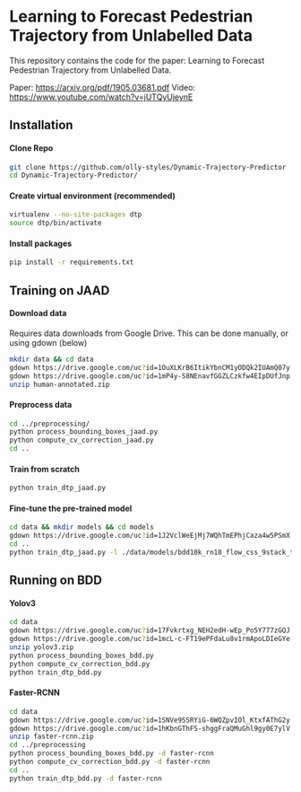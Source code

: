# Learning to Forecast Pedestrian Trajectory from Unlabelled Data
This repository contains the code for the paper: Learning to Forecast Pedestrian Trajectory from Unlabelled Data.

Paper: https://arxiv.org/pdf/1905.03681.pdf
Video: https://www.youtube.com/watch?v=jUTQyUjeynE

## Installation
#### Clone Repo 
```bash
git clone https://github.com/olly-styles/Dynamic-Trajectory-Predictor
cd Dynamic-Trajectory-Predictor/
```
#### Create virtual environment (recommended)
```bash
virtualenv --no-site-packages dtp
source dtp/bin/activate
```
#### Install packages
```bash
pip install -r requirements.txt
```
## Training on JAAD
#### Download data
Requires data downloads from Google Drive. This can be done manually, or using gdown (below)
```bash
mkdir data && cd data
gdown https://drive.google.com/uc?id=1OuXLKrB6ItikYbnCM1yODQk2IUAmQ07y
gdown https://drive.google.com/uc?id=1mP4y-S8NEnavfGGZLCzkfw4EIpDUfJnp
unzip human-annotated.zip
```
#### Preprocess data
```bash
cd ../preprocessing/
python process_bounding_boxes_jaad.py
python compute_cv_correction_jaad.py
cd ..
```
#### Train from scratch
```bash
python train_dtp_jaad.py
```
#### Fine-tune the pre-trained model
```bash
cd data && mkdir models && cd models
gdown https://drive.google.com/uc?id=1J2VclWeEjMj7WQhTmEPhjCaza4w5PSmX
cd ..
python train_dtp_jaad.py -l ./data/models/bdd10k_rn18_flow_css_9stack_training_proportion_100_shuffled_disp.weights
```

## Running on BDD
#### Yolov3
```bash
cd data
gdown https://drive.google.com/uc?id=17Fvkrtxg_NEH2edH-wEp_Po5Y777zGQJ
gdown https://drive.google.com/uc?id=1mcL-c-FT19ePFdaLu8v1rmApoLDIeGYe
unzip yolov3.zip
python process_bounding_boxes_bdd.py
python compute_cv_correction_bdd.py
python train_dtp_bdd.py
```
#### Faster-RCNN
```bash
cd data
gdown https://drive.google.com/uc?id=1SNVe9SSRYiG-6WQZpvIOl_KtxfAThG2y
gdown https://drive.google.com/uc?id=1hKbnGThFS-shggFraQMuGhl9gy0E7ylV
unzip faster-rcnn.zip
cd ../preprocessing
python process_bounding_boxes_bdd.py -d faster-rcnn
python compute_cv_correction_bdd.py -d faster-rcnn
cd ..
python train_dtp_bdd.py -d faster-rcnn
```




